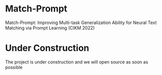 # Match-Prompt
Match-Prompt: Improving Multi-task Generalization Ability for Neural Text Matching via Prompt Learning (CIKM 2022)
# Under Construction
The project is under construction and we will open source as soon as possible

